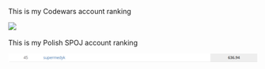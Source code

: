 
This is my Codewars account ranking

                  
![](https://www.codewars.com/users/Supermedyk/badges/large)


This is my Polish SPOJ account ranking


![](https://github.com/Supermedyk/Supermedyk/blob/main/SPOJ.png)
